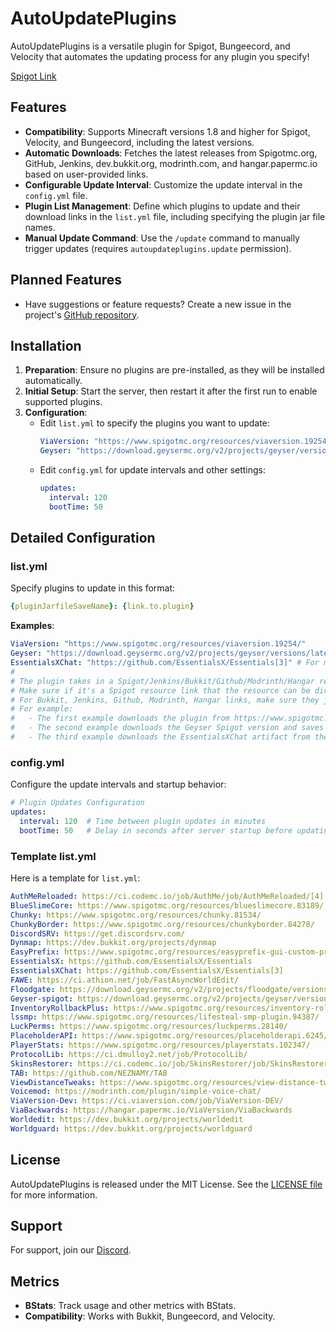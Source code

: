 # AutoUpdatePlugins

AutoUpdatePlugins is a versatile plugin for Spigot, Bungeecord, and Velocity that automates the updating process for any plugin you specify!

[Spigot Link](https://www.spigotmc.org/resources/autoupdateplugins.109683/)

## Features

- **Compatibility**: Supports Minecraft versions 1.8 and higher for Spigot, Velocity, and Bungeecord, including the latest versions.
- **Automatic Downloads**: Fetches the latest releases from Spigotmc.org, GitHub, Jenkins, dev.bukkit.org, modrinth.com, and hangar.papermc.io based on user-provided links.
- **Configurable Update Interval**: Customize the update interval in the `config.yml` file.
- **Plugin List Management**: Define which plugins to update and their download links in the `list.yml` file, including specifying the plugin jar file names.
- **Manual Update Command**: Use the `/update` command to manually trigger updates (requires `autoupdateplugins.update` permission).

## Planned Features

- Have suggestions or feature requests? Create a new issue in the project's [GitHub repository](https://github.com/NewAmazingPVP/AutoUpdatePlugins).

## Installation

1. **Preparation**: Ensure no plugins are pre-installed, as they will be installed automatically.
2. **Initial Setup**: Start the server, then restart it after the first run to enable supported plugins.
3. **Configuration**: 
   - Edit `list.yml` to specify the plugins you want to update:
     ```yaml
     ViaVersion: "https://www.spigotmc.org/resources/viaversion.19254/"
     Geyser: "https://download.geysermc.org/v2/projects/geyser/versions/latest/builds/latest/downloads/spigot"
     ```
   - Edit `config.yml` for update intervals and other settings:
     ```yaml
     updates:
       interval: 120
       bootTime: 50
     ```

## Detailed Configuration

### list.yml

Specify plugins to update in this format:
```yaml
{pluginJarfileSaveName}: {link.to.plugin}
```

**Examples**:
```yaml
ViaVersion: "https://www.spigotmc.org/resources/viaversion.19254/"
Geyser: "https://download.geysermc.org/v2/projects/geyser/versions/latest/builds/latest/downloads/spigot"
EssentialsXChat: "https://github.com/EssentialsX/Essentials[3]" # For multi-artifact plugins, specify the artifact number within brackets.
#
# The plugin takes in a Spigot/Jenkins/Bukkit/Github/Modrinth/Hangar resource link or a direct link that automatically redirects and downloads the latest release.
# Make sure if it's a Spigot resource link that the resource can be directly downloaded on Spigot itself and not on an external website
# For Bukkit, Jenkins, Github, Modrinth, Hangar links, make sure they just point to the project (not the releases just the main project website)
# For example:
#   - The first example downloads the plugin from https://www.spigotmc.org/resources/viaversion.19254/ and names it ViaVersion (the .jar extension will be added automatically when downloaded)
#   - The second example downloads the Geyser Spigot version and saves it as Geyser
#   - The third example downloads the EssentialsXChat artifact from the EssentialsX project on GitHub. It specifies the artifact number (jar in release bundle) as 3 using the format '[3]' at end.

```

### config.yml

Configure the update intervals and startup behavior:
```yaml
# Plugin Updates Configuration
updates:
  interval: 120  # Time between plugin updates in minutes
  bootTime: 50   # Delay in seconds after server startup before updating plugins
```

### Template list.yml

Here is a template for `list.yml`:
```yaml
AuthMeReloaded: https://ci.codemc.io/job/AuthMe/job/AuthMeReloaded/[4]
BlueSlimeCore: https://www.spigotmc.org/resources/blueslimecore.83189/
Chunky: https://www.spigotmc.org/resources/chunky.81534/
ChunkyBorder: https://www.spigotmc.org/resources/chunkyborder.84278/
DiscordSRV: https://get.discordsrv.com/
Dynmap: https://dev.bukkit.org/projects/dynmap
EasyPrefix: https://www.spigotmc.org/resources/easyprefix-gui-custom-prefixes-sql-support.44580/
EssentialsX: https://github.com/EssentialsX/Essentials
EssentialsXChat: https://github.com/EssentialsX/Essentials[3]
FAWE: https://ci.athion.net/job/FastAsyncWorldEdit/
Floodgate: https://download.geysermc.org/v2/projects/floodgate/versions/latest/builds/latest/downloads/spigot
Geyser-spigot: https://download.geysermc.org/v2/projects/geyser/versions/latest/builds/latest/downloads/spigot
InventoryRollbackPlus: https://www.spigotmc.org/resources/inventory-rollback-plus.85811/
lssmp: https://www.spigotmc.org/resources/lifesteal-smp-plugin.94387/
LuckPerms: https://www.spigotmc.org/resources/luckperms.28140/
PlaceholderAPI: https://www.spigotmc.org/resources/placeholderapi.6245/
PlayerStats: https://www.spigotmc.org/resources/playerstats.102347/
ProtocolLib: https://ci.dmulloy2.net/job/ProtocolLib/
SkinsRestorer: https://ci.codemc.io/job/SkinsRestorer/job/SkinsRestorerX-DEV/
TAB: https://github.com/NEZNAMY/TAB
ViewDistanceTweaks: https://www.spigotmc.org/resources/view-distance-tweaks.75164/
Voicemod: https://modrinth.com/plugin/simple-voice-chat/
ViaVersion-Dev: https://ci.viaversion.com/job/ViaVersion-DEV/
ViaBackwards: https://hangar.papermc.io/ViaVersion/ViaBackwards
Worldedit: https://dev.bukkit.org/projects/worldedit
Worldguard: https://dev.bukkit.org/projects/worldguard
```

## License

AutoUpdatePlugins is released under the MIT License. See the [LICENSE file](https://github.com/NewAmazingPVP/AutoUpdatePlugins/blob/main/LICENSE) for more information.

## Support

For support, join our [Discord](https://discord.gg/u3u45vaV6G).

## Metrics

- **BStats**: Track usage and other metrics with BStats.
- **Compatibility**: Works with Bukkit, Bungeecord, and Velocity.
